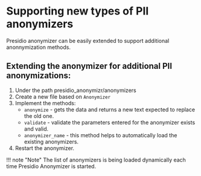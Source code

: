 # Supporting new types of PII anonymizers

Presidio anonymizer can be easily extended to support additional anonnymization methods.

## Extending the anonymizer for additional PII anonymizations:

1. Under the path presidio_anonymizr/anonymizers
2. Create a new file based on `Anonymizer`
3. Implement the methods: 
    - `anonymize` - gets the data and returns a new text expected to replace the old one.
    - `validate` - validate the parameters entered for the anonymizer exists and valid.
    - `anonymizer_name` - this method helps to automatically load the existing anonymizers.
4. Restart the anonymizer.

!!! note "Note"
    The list of anonymizers is being loaded dynamically each time Presidio Anonymizer is started.



